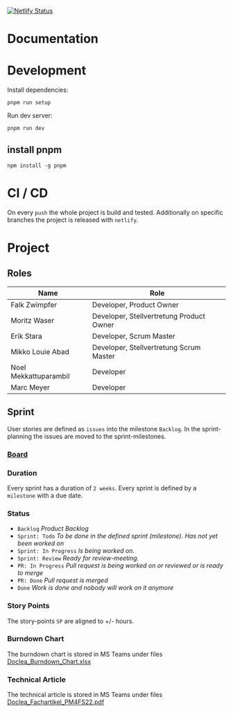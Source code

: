 [![Netlify Status](https://api.netlify.com/api/v1/badges/97257f5d-1ddc-4318-a2f2-def9a8be7bf1/deploy-status)](https://app.netlify.com/sites/doclea/deploys)

# Documentation

# Development

Install dependencies:

```
pnpm run setup
```

Run dev server:

```
pnpm run dev
```


## install pnpm

```
npm install -g pnpm
```

# CI / CD

On every `push` the whole project is build and tested. Additionally on specific branches the project is released with `netlify`.

# Project

## Roles

| Name                  | Role                                     |
| --------------------- | ---------------------------------------- |
| Falk Zwimpfer         | Developer, Product Owner                 |
| Moritz Waser          | Developer, Stellvertretung Product Owner |
| Erik Stara            | Developer, Scrum Master                  |
| Mikko Louie Abad      | Developer, Stellvertretung Scrum Master  |
| Noel Mekkattuparambil | Developer                                |
| Marc Meyer            | Developer                                |

## Sprint

User stories are defined as `issues` into the milestone `Backlog`. In the sprint-planning the issues are moved to the sprint-milestones.

### [Board](https://github.com/users/FalkZ/projects/2/views/2)

### Duration

Every sprint has a duration of `2 weeks`. Every sprint is defined by a `milestone` with a due date.

### Status

- `Backlog` _Product Backlog_
- `Sprint: Todo` _To be done in the defined sprint (milestone). Has not yet been worked on_
- `Sprint: In Progress` _Is being worked on._
- `Sprint: Review` _Ready for review-meeting._
- `PR: In Progress` _Pull request is being worked on or reviewed or is ready to merge_
- `PR: Done` _Pull request is merged_
- `Done` _Work is done and nobody will work on it anymore_

### Story Points

The story-points `SP` are aligned to +/- hours.

### Burndown Chart

The burndown chart is stored in MS Teams under files [Doclea_Burndown_Chart.xlsx](https://zhaw.sharepoint.com/:x:/s/PM4Doclea/EYVPOceyMERGoH3cm_8GU18BaUObmT175e3nHpUQGCEB6Q?e=gtbt9B)

### Technical Article

The technical article is stored in MS Teams under files [Doclea_Fachartikel_PM4FS22.pdf](https://zhaw.sharepoint.com/:b:/s/PM4Doclea/EbC5CZv1eYZFiPZ1FuwK7ZgBuTfvD5ZiD7_tagiDTwmW3w?e=ZeZxFg)

